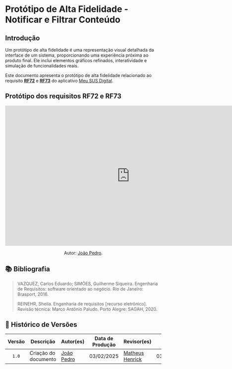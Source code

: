 # Protótipo de Alta Fidelidade - Notificar e Filtrar Conteúdo

## Introdução

Um protótipo de alta fidelidade é uma representação visual detalhada da interface de um sistema, proporcionando uma experiência próxima ao produto final. Ele inclui elementos gráficos refinados, interatividade e simulação de funcionalidades reais.

Este documento apresenta o protótipo de alta fidelidade relacionado ao requisito [**RF72**](../elicitacao/requisitos-elicitados.md/#RF72) e [**RF73**](../elicitacao/requisitos-elicitados.md/#RF73) do aplicativo [Meu SUS Digital](https://meususdigital.saude.gov.br/).

## Protótipo dos requisitos RF72 e RF73

<iframe style="border: 1px solid rgba(0, 0, 0, 0.1);" width="800" height="450" src="https://embed.figma.com/proto/fQzhBjwlGi4LyHWTWiJibW/Meu-SUS-Digital?node-id=35-75&p=f&scaling=scale-down&content-scaling=fixed&page-id=0%3A1&starting-point-node-id=35%3A75&embed-host=share" allowfullscreen></iframe>

</center>

<div align="center">
    <p>Autor: <a href="https://github.com/JoosPerro">João Pedro</a>.</p>
</div>

## 📚 Bibliografia

> VAZQUEZ, Carlos Eduardo; SIMÕES, Guilherme Siqueira. Engenharia de Requisitos: software orientado ao negócio. Rio de Janeiro: Brasport, 2016.
>
> REINEHR, Sheila. Engenharia de requisitos [recurso eletrônico]. Revisão técnica: Marco Antônio Paludo. Porto Alegre: SAGAH, 2020.

## 📑 Histórico de Versões

| Versão | Descrição | Autor(es) | Data de Produção | Revisor(es) | Data de Revisão |
| :----: | --------- | --------- | :--------------: | ----------- | :-------------: |
| `1.0`  | Criação do documento | [João Pedro](https://github.com/JoosPerro) | 03/02/2025 | [Matheus Henrick](https://github.com/MatheusHenrickSantos) | 03/02/2025 |
